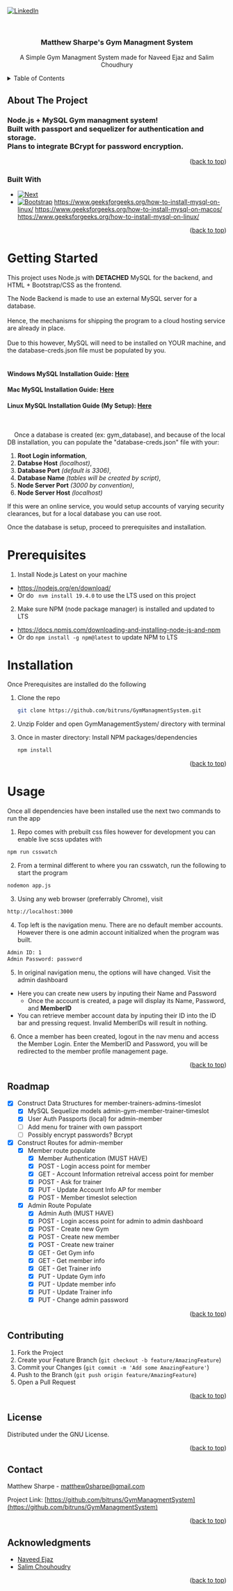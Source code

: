 <!-- Improved compatibility of back to top link: See: https://github.com/othneildrew/Best-README-Template/pull/73 -->
<a name="readme-top"></a>
<!--
*** Thanks for checking out the Best-README-Template. If you have a suggestion
*** that would make this better, please fork the repo and create a pull request
*** or simply open an issue with the tag "enhancement".
*** Don't forget to give the project a star!
*** Thanks again! Now go create something AMAZING! :D
-->



<!-- PROJECT SHIELDS -->
<!--
*** I'm using markdown "reference style" links for readability.
*** Reference links are enclosed in brackets [ ] instead of parentheses ( ).
*** See the bottom of this document for the declaration of the reference variables
*** for contributors-url, forks-url, etc. This is an optional, concise syntax you may use.
*** https://www.markdownguide.org/basic-syntax/#reference-style-links
-->

[![LinkedIn][linkedin-shield]][linkedin-url]



<!-- PROJECT LOGO -->
<br />
<div align="center">
  <a href="https://github.com/bitruns/GymManagmentSystem"></a>

<h3 align="center">Matthew Sharpe's Gym Managment System</h3>

  <p align="center">
    A Simple Gym Managment System made for Naveed Ejaz and Salim Choudhury
  </p>
</div>



<!-- TABLE OF CONTENTS -->
<details>
  <summary>Table of Contents</summary>
  <ol>
    <li>
      <a href="#about-the-project">About The Project</a>
      <ul>
        <li><a href="#built-with">Built With</a></li>
      </ul>
    </li>
    <li>
      <a href="#getting-started">Getting Started</a>
      <ul>
        <li><a href="#prerequisites">Prerequisites</a></li>
        <li><a href="#installation">Installation</a></li>
      </ul>
    </li>
    <li><a href="#usage">Usage</a></li>
    <li><a href="#roadmap">Roadmap</a></li>
    <li><a href="#contributing">Contributing</a></li>
    <li><a href="#license">License</a></li>
    <li><a href="#contact">Contact</a></li>
    <li><a href="#acknowledgments">Acknowledgments</a></li>
  </ol>
</details>



<!-- ABOUT THE PROJECT -->
## About The Project

<!--[![Product Name Screen Shot][product-screenshot]](https://example.com)-->

### Node.js + MySQL Gym managment system! <br> Built with passport and sequelizer for authentication and storage. <br> Plans to integrate BCrypt for password encryption.

<p align="right">(<a href="#readme-top">back to top</a>)</p>



### Built With

* [![Next][Node.js]][Node-url]
* [![Bootstrap][Bootstrap.com]][Bootstrap-url]
<a name="windowssql">https://www.geeksforgeeks.org/how-to-install-mysql-on-linux/</a>
<a name="macsql">https://www.geeksforgeeks.org/how-to-install-mysql-on-macos/</a>
<a name="linuxsql">https://www.geeksforgeeks.org/how-to-install-mysql-on-linux/</a>
<p align="right">(<a href="#readme-top">back to top</a>)</p>



<!-- GETTING STARTED -->
# Getting Started

This project uses Node.js with **DETACHED** MySQL for the backend, and HTML + Bootstrap/CSS as the frontend.

The Node Backend is made to use an external MySQL server for a database. <br><br>
Hence, the mechanisms for shipping the program to a cloud hosting service are already in place. <br><br>Due to this however, MySQL will need to be installed on YOUR machine, and the database-creds.json file must be populated by you.
<br><br>
#### Windows MySQL Installation Guide: [Here](#windowssql) <br>
#### Mac MySQL Installation Guide: [Here](#macsql) <br>
#### Linux MySQL Installation Guide (My Setup): [Here](#linuxsql) <br>
<br>

&nbsp;&nbsp;&nbsp;&nbsp;Once a database is created (ex: gym_database), and because of the local DB installation, you can populate the "database-creds.json" file with your: <br>
1. **Root Login information**, 
2. **Databse Host** <em>(localhost)</em>, 
3. **Database Port** <em>(default is 3306)</em>,
4. **Database Name** <em>(tables will be created by script)</em>,
5. **Node Server Port** <em>(3000 by convention)</em>,
6. **Node Server Host** <em>(localhost)</em>
</ol>
If this were an online service, you would setup accounts of varying security clearances, but for a local database you can use root.

Once the database is setup, proceed to prerequisites and installation.
# Prerequisites
1. Install Node.js Latest on your machine
  - https://nodejs.org/en/download/
  - Or do ``` nvm install 19.4.0``` to use the LTS used on this project

2. Make sure NPM (node package manager) is installed and updated to LTS
  - https://docs.npmjs.com/downloading-and-installing-node-js-and-npm
  - Or do ```npm install -g npm@latest``` to update NPM to LTS

 
# Installation
Once Prerequisites are installed do the following

1. Clone the repo
   ```sh
   git clone https://github.com/bitruns/GymManagmentSystem.git
   ```
2. Unzip Folder and open GymManagementSystem/ directory with terminal

3. Once in master directory: Install NPM packages/dependencies
   ```sh
   npm install
   ```

<p align="right">(<a href="#readme-top">back to top</a>)</p>



<!-- USAGE EXAMPLES -->
# Usage
Once all dependencies have been installed use the next two commands to run the app

1. Repo comes with prebuilt css files however for development you can enable live scss updates with
  ```sh
  npm run csswatch
  ```
2. From a terminal different to where you ran csswatch, run the following to start the program
  ```sh
  nodemon app.js
  ```

3. Using any web browser (preferrably Chrome), visit
  ```sh
  http://localhost:3000
  ```
4. Top left is the navigation menu. There are no default member accounts. However there is one admin account initialized when the program was built.
  ```sh
  Admin ID: 1
  Admin Password: password
  ```

5. In original navigation menu, the options will have changed. Visit the admin dashboard
  - Here you can create new users by inputing their Name and Password
    - Once the account is created, a page will display its Name, Password, and **MemberID**
  - You can retrieve member account data by inputing their ID into the ID bar and pressing request. Invalid MemberIDs will result in nothing.

6. Once a member has been created, logout in the nav menu and access the Member Login. Enter the MemberID and Password, you will be redirected to the member profile management page.

<p align="right">(<a href="#readme-top">back to top</a>)</p>



<!-- ROADMAP -->
## Roadmap

- [X] Construct Data Structures for member-trainers-admins-timeslot
    - [X] MySQL Sequelize models admin-gym-member-trainer-timeslot
    - [X] User Auth Passports (local) for admin-member
    - [ ] Add menu for trainer with own passport
    - [ ] Possibly encrypt passwords? Bcrypt
- [x] Construct Routes for admin-member
  - [x] Member route populate
    - [x] Member Authentication (MUST HAVE)
    - [x] POST - Login access point for member
    - [x] GET - Account Information retreival access point for member
    - [x] POST - Ask for trainer
    - [x] PUT - Update Account Info AP for member
    - [x] POST - Member timeslot selection
  - [x] Admin Route Populate
    - [x] Admin Auth (MUST HAVE)
    - [x] POST - Login access point for admin to admin dashboard
    - [x] POST - Create new Gym
    - [x] POST - Create new member
    - [x] POST - Create new trainer
    - [x] GET - Get Gym info
    - [x] GET - Get member info
    - [x] GET - Get Trainer info
    - [x] PUT - Update Gym info
    - [x] PUT - Update member info
    - [x] PUT - Update Trainer info
    - [x] PUT - Change admin password
    
<p align="right">(<a href="#readme-top">back to top</a>)</p>



<!-- CONTRIBUTING -->
## Contributing

1. Fork the Project
2. Create your Feature Branch (`git checkout -b feature/AmazingFeature`)
3. Commit your Changes (`git commit -m 'Add some AmazingFeature'`)
4. Push to the Branch (`git push origin feature/AmazingFeature`)
5. Open a Pull Request

<p align="right">(<a href="#readme-top">back to top</a>)</p>



<!-- LICENSE -->
## License

Distributed under the GNU License.

<p align="right">(<a href="#readme-top">back to top</a>)</p>



<!-- CONTACT -->
## Contact

Matthew Sharpe - matthew0sharpe@gmail.com

Project Link: [https://github.com/bitruns/GymManagmentSystem](https://github.com/bitruns/GymManagmentSystem)

<p align="right">(<a href="#readme-top">back to top</a>)</p>



<!-- ACKNOWLEDGMENTS -->
## Acknowledgments

* [Naveed Ejaz]()
* [Salim Chouhoudry]()

<p align="right">(<a href="#readme-top">back to top</a>)</p>



<!-- MARKDOWN LINKS & IMAGES -->
<!-- https://www.markdownguide.org/basic-syntax/#reference-style-links -->
[linkedin-shield]: https://img.shields.io/badge/-LinkedIn-black.svg?style=for-the-badge&logo=linkedin&colorB=555
[linkedin-url]: https://www.linkedin.com/in/matt-sharpe/
[product-screenshot]: images/screenshot.png
[Node.js]: https://img.shields.io/badge/Node-20232A?style=for-the-badge&logo=react&logoColor=61DAFB
[Node-url]: https://nodejs.org/
[Bootstrap.com]: https://img.shields.io/badge/Bootstrap-563D7C?style=for-the-badge&logo=bootstrap&logoColor=white
[Bootstrap-url]: https://getbootstrap.com
[JQuery.com]: https://img.shields.io/badge/jQuery-0769AD?style=for-the-badge&logo=jquery&logoColor=white
[JQuery-url]: https://jquery.com 